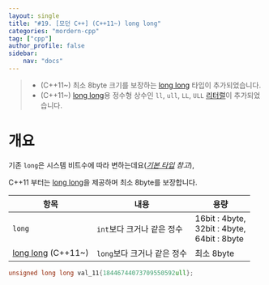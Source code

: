 ```yaml
---
layout: single
title: "#19. [모던 C++] (C++11~) long long"
categories: "mordern-cpp"
tag: ["cpp"]
author_profile: false
sidebar: 
    nav: "docs"
---
```


> * (C++11~) 최소 8byte 크기를 보장하는 [long long](https://tango1202.github.io/mordern-cpp/mordern-cpp-longlong/) 타입이 추가되었습니다.
> * (C++11~) [long long](https://tango1202.github.io/mordern-cpp/mordern-cpp-longlong/)용 정수형 상수인 `ll`, `ull`, `LL`, `ULL` [리터럴](https://tango1202.github.io/classic-cpp-guide/classic-cpp-guide-literals/)이 추가되었습니다.

# 개요

기존 `long`은 시스템 비트수에 따라 변하는데요(*[기본 타입](https://tango1202.github.io/classic-cpp-guide/classic-cpp-guide-type/) 참고*),

C++11 부터는 [long long](https://tango1202.github.io/mordern-cpp/mordern-cpp-longlong/)을 제공하며 최소 8byte를 보장합니다.

|항목|내용|용량|
|--|--|--|
|`long`|`int`보다 크거나 같은 정수|16bit : 4byte,<br/>32bit : 4byte,<br/>64bit : 8byte|
|[long long](https://tango1202.github.io/mordern-cpp/mordern-cpp-longlong/) (C++11~)|`long`보다 크거나 같은 정수|최소 8byte|

```cpp
unsigned long long val_11{18446744073709550592ull}; 
```